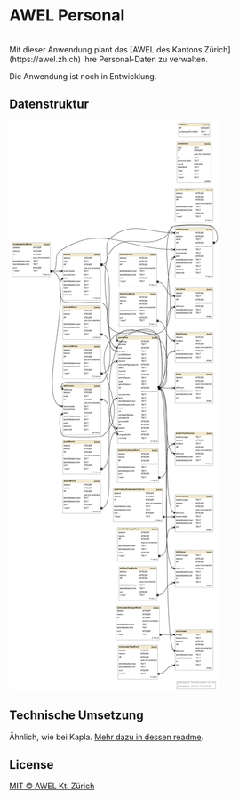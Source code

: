 # AWEL Personal

<br/>
Mit dieser Anwendung plant das [AWEL des Kantons Zürich](https://awel.zh.ch) ihre Personal-Daten zu verwalten.

Die Anwendung ist noch in Entwicklung.

## Datenstruktur
![Datenstruktur](./app/etc/awel-personal-structure.png)

## Technische Umsetzung
Ähnlich, wie bei Kapla. [Mehr dazu in dessen readme](https://github.com/barbalex/kapla3#technische-umsetzung).



## License
[MIT © AWEL Kt. Zürich](./LICENSE)
